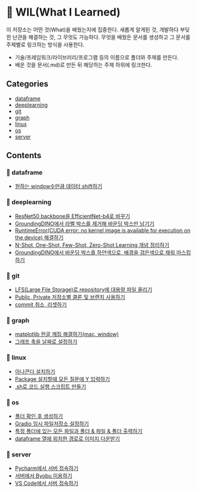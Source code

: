 # 📖 WIL(What I Learned)
이 저장소는 어떤 것(What)을 배웠는지에 집중한다. 새롭게 알게된 것, 개발하다 부딪힌 난관을 해결하는 것, 그 무엇도 가능하다. 무엇을 배웠든 문서를 생성하고 그 문서를 주제별로 링크하는 방식을 사용한다.

- 기술/프레임워크/라이브러리/프로그램 등의 이름으로 폴더와 주제를 만든다.
- 배운 것을 문서(.md)로 만든 뒤 해당하는 주제 하위에 링크한다.

## Categories
- [dataframe](https://github.com/riverallzero/WIL#-dataframe)
- [deeplearning](https://github.com/riverallzero/WIL#-deeplearning)
- [git](https://github.com/riverallzero/WIL#-git)
- [graph](https://github.com/riverallzero/WIL#-graph)
- [linux](https://github.com/riverallzero/WIL#-linux)
- [os](https://github.com/riverallzero/WIL#-os)
- [server](https://github.com/riverallzero/WIL#-server)

## Contents
### 📁 dataframe
- [원하는 window수만큼 데이터 shift하기](https://github.com/riverallzero/WIL/blob/main/dataframe/shift.md)

### 📁 deeplearning
- [ResNet50 backbone을 EfficientNet-b4로 바꾸기](https://github.com/riverallzero/WIL/blob/main/deeplearning/resnet-efficientnet.md)
- [GroundingDINO에서 라벨 박스를 제거해 바운딩 박스만 남기기](https://github.com/riverallzero/WIL/blob/main/deeplearning/groundingdino-del-label.md)
- [RuntimeError(CUDA error: no kernel image is available for execution on the device) 해결하기](https://github.com/riverallzero/WIL/blob/main/deeplearning/runtime-error.md)
- [N-Shot, One-Shot, Few-Shot, Zero-Shot Learning 개념 정리하기](https://github.com/riverallzero/WIL/blob/main/deeplearning/one-few-zero-shot.md)
- [GroundingDINO에서 바운딩 박스를 하얀색으로, 배경을 검은색으로 채워 마스킹하기](https://github.com/riverallzero/WIL/blob/main/deeplearning/groundingdino-masking.md)

### 📁 git
- [LFS(Large File Storage)로 repository에 대용량 파일 올리기](https://github.com/riverallzero/WIL/blob/main/git/lfs.md)
- [Public, Private 저장소별 클론 및 브랜치 사용하기](https://github.com/riverallzero/WIL/blob/main/git/public-private.md)
- [commit 취소, 리셋하기](https://github.com/riverallzero/WIL/blob/main/git/commit.md)
  
### 📁 graph
- [matplotlib 한글 깨짐 해결하기(mac, window)](https://github.com/riverallzero/WIL/blob/main/graph/matplotlib-font.md)
- [그래프 축을 날짜로 설정하기](https://github.com/riverallzero/WIL/blob/main/graph/dateform.md)

### 📁 linux
- [아나콘다 설치하기](https://github.com/riverallzero/WIL/blob/main/linux/install-anaconda.md)
- [Package 설치할때 모든 질문에 Y 입력하기](https://github.com/riverallzero/WIL/blob/main/linux/install-Y.md)
- [.sh로 코드 실행 스크립트 만들기](https://github.com/riverallzero/WIL/blob/main/linux/shell-script.md)

### 📁 os
- [폴더 확인 후 생성하기](https://github.com/riverallzero/WIL/blob/main/os/set-output-dir.md)
- [Gradio 임시 파일저장소 설정하기](https://github.com/riverallzero/WIL/blob/main/os/tmp.md)
- [특정 폴더에 있는 모든 파일과 폴더 & 파일 & 폴더 출력하기](https://github.com/riverallzero/WIL/blob/main/os/folder-file.md)
- [dataframe 열에 위치한 경로로 이미지 다운받기](https://github.com/riverallzero/WIL/blob/main/os/image-download.md)
  
### 📁 server
- [Pycharm에서 서버 접속하기](https://github.com/riverallzero/WIL/blob/main/server/pycharm-ssh.md)
- [서버에서 Byobu 이용하기](https://github.com/riverallzero/WIL/blob/main/server/byobu.md)
- [VS Code에서 서버 접속하기](https://github.com/riverallzero/WIL/blob/main/server/vscode-ssh.md)
